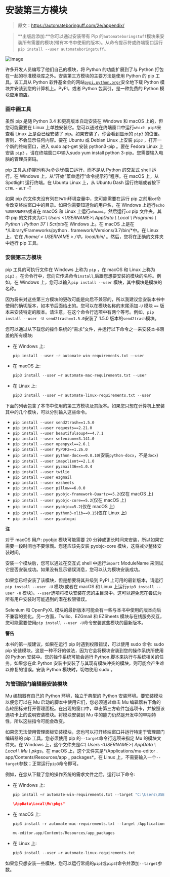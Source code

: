 # 安装第三方模块

> 原文：<https://automateboringuff.com/2e/appendix/>

> **出版后添加:**你可以通过安装带有 Pip 的`automateboringstuff`模块来安装所有需要的模块(带有本书中使用的版本)。从命令提示符或终端窗口运行`pip install --user automateboringstuff`。

![Image](img/2ec8771c5c1b70620c047553bc043fa9.png)

许多开发人员编写了他们自己的模块，将 Python 的功能扩展到了与 Python 打包在一起的标准模块库之外。安装第三方模块的主要方法是使用 Python 的 pip 工具。该工具从 Python 软件基金会的网站[`pypi.python.org/`](https://pypi.python.org/)安全地下载 Python 模块并安装到您的计算机上。PyPI，或者 Python 包索引，是一种免费的 Python 模块应用商店。

### **画中画工具**

虽然 pip 是随 Python 3.4 和更高版本自动安装在 Windows 和 macOS 上的，但您可能需要在 Linux 上单独安装它。您可以通过在终端窗口中运行`which pip3`来查看 Linux 上是否已经安装了 pip。如果安装了，你会看到显示的 `pip3` 的位置。否则，不会显示任何内容。要在 Ubuntu 或 Debian Linux 上安装 `pip3` ，打开一个新的终端窗口，进入 sudo apt-get 安装 python3-pip 。要在 Fedora Linux 上安装 `pip3` ，请在终端窗口中输入sudo yum install python 3-pip。您需要输入电脑的管理员密码。

pip 工具从*终端*(也称为*命令行*)窗口运行，而不是从 Python 的交互式 shell 运行。在 Windows 上，从“开始”菜单运行“命令提示符”程序。在 macOS 上，从 Spotlight 运行终端。在 Ubuntu Linux 上，从 Ubuntu Dash 运行终端或者按下 `CTRL` - `ALT` -T

如果 pip 的文件夹没有列在`PATH`环境变量中，您可能需要在运行 pip 之前用`cd`命令改变终端窗口中的目录。如果你需要知道你的用户名，在 Windows 上运行`echo %USERNAME%`或者在 macOS 和 Linux 上运行`whoami`。然后运行`cd` pip 文件夹，其中 pip 的文件夹为*C:\ Users \<USERNAME>\ AppData \ Local \ Programs \ Python \ Python 37 \ Scripts*在 Windows 上。在 macOS 上是在*/Library/Frameworks/python . framework/Versions/3.7/bin/*中。在 Linux 上，它在 */home/ < USERNAME > /中。local/bin/* 。然后，您将在正确的文件夹中运行 pip 工具。

### **安装第三方模块**

pip 工具的可执行文件在 Windows 上称为 `pip` ，在 macOS 和 Linux 上称为 `pip3` 。在命令行中，您向它传递命令`install`,后跟您想要安装的模块的名称。例如，在 Windows 上，您可以输入`pip install --user` 模块，其中模块是模块的名称。

因为将来对这些第三方模块的更改可能是向后不兼容的，所以我建议您安装本书中使用的确切版本，如本节后面给出的。您可以在模块名称的末尾添加`-U` 模块 `==` 版本来安装特定的版本。请注意，在这个命令行选项中有两个等号。例如`, pip install --user -U send2trash==1.5.0`安装了 1.5.0 版本的`send2trash`模块。

您可以通过从下载您的操作系统的“需求”文件，并运行以下命令之一来安装本书涵盖的所有模块:

*   在 Windows 上:

    ```py
    pip install --user –r automate-win-requirements.txt ––user
    ```

*   在 macOS 上:

    ```py
    pip3 install --user –r automate-mac-requirements.txt --user
    ```

*   在 Linux 上:

    ```py
    pip3 install --user –r automate-linux-requirements.txt --user
    ```

下面的列表包含了本书中使用的第三方模块及其版本。如果您只想在计算机上安装其中的几个模块，可以分别输入这些命令。

*   `pip install --user send2trash==1.5.0`
*   `pip install --user requests==2.21.0`
*   `pip install --user beautifulsoup4==4.7.1`
*   `pip install --user selenium==3.141.0`
*   `pip install --user openpyxl==2.6.1`
*   `pip install --user PyPDF2==1.26.0`
*   `pip install --user python-docx==0.8.10`(安装`python-docx`，不是`docx`)
*   `pip install --user imapclient==2.1.0`
*   `pip install --user pyzmail36==1.0.4`
*   `pip install --user twilio`
*   `pip install --user ezgmail`
*   `pip install --user ezsheets`
*   `pip install --user pillow==6.0.0`
*   `pip install --user pyobjc-framework-Quartz==5.2`(仅在 macOS 上)
*   `pip install --user pyobjc-core==5.2`(仅在 macOS 上)
*   `pip install --user pyobjc==5.2`(仅在 macOS 上)
*   `pip install --user python3-xlib==0.15`(仅在 Linux 上)
*   `pip install --user pyautogui`

**注**

对于 macOS 用户: pyobjc 模块可能需要 20 分钟或更长时间来安装，所以如果它需要一段时间也不要惊慌。您还应该先安装 pyobjc-core 模块，这将减少整体安装时间。

安装一个模块后，您可以通过在交互式 shell 中运行`import` ModuleName 来测试它是否安装成功。如果没有显示错误消息，您可以认为模块安装成功。

如果您已经安装了该模块，但是想要将其升级到 PyPI 上可用的最新版本，请运行`pip install --user -U` 模块(或者在 macOS 和 Linux 上运行`pip3 install --user -U` 模块)。`--user`选项将模块安装在您的主目录中。这可以避免您在尝试为所有用户安装时可能遇到的潜在权限错误。

Selenium 和 OpenPyXL 模块的最新版本可能会有一些与本书中使用的版本向后不兼容的变化。另一方面，Twilio、EZGmail 和 EZSheets 模块与在线服务交互，您可能需要使用`pip install --user -U`命令安装这些模块的最新版本。

**警告**

本书的第一版建议，如果在运行 pip 时遇到权限错误，可以使用 sudo 命令: sudo pip 安装模块。这是一种不好的做法，因为它会将模块安装到您的操作系统所使用的 Python 安装中。您的操作系统可能会运行 Python 脚本来执行与系统相关的任务，如果您在此 Python 安装中安装了与其现有模块冲突的模块，则可能会产生难以修复的错误。安装 Python 模块时，切勿使用 sudo 。

### **为管理部门编辑器安装模块**

Mu 编辑器有自己的 Python 环境，独立于典型的 Python 安装环境。要安装模块以便您可以在 Mu 启动的脚本中使用它们，您必须通过单击 Mu 编辑器右下角的齿轮图标来打开管理面板。在出现的窗口中，单击第三方软件包选项卡，并按照该选项卡上的说明安装模块。将模块安装到 Mu 中的能力仍然是开发中的早期特性，所以这些指令可能会改变。

如果您无法使用管理面板安装模块，您也可以打开终端窗口并运行特定于管理部门编辑器的 pip 工具。您必须使用 pip 的`--target`命令行选项来指定 Mu 的模块文件夹。在 Windows 上，这个文件夹是*C:\ Users \<USERNAME>\ AppData \ Local \ Mu \ pkgs*。在 macOS 上，这个文件夹是*/Applications/mu-editor . app/Contents/Resources/app _ packages*。在 Linux 上，不需要输入一个`--target`参数；正常运行`pip3`命令即可。

例如，在您从下载了您的操作系统的需求文件之后，运行以下命令:

*   在 Windows 上:

    ```py
    pip install –r automate-win-requirements.txt --target "C:\Users\USERNAME

    \AppData\Local\Mu\pkgs"
    ```

*   在 macOS 上:

    ```py
    pip3 install –r automate-mac-requirements.txt --target /Applications/

    mu-editor.app/Contents/Resources/app_packages
    ```

*   在 Linux 上:

    ```py
    pip3 install --user –r automate-linux-requirements.txt
    ```

如果您只想安装一些模块，您可以运行常规的`pip`(或`pip3`)命令并添加`--target`参数。